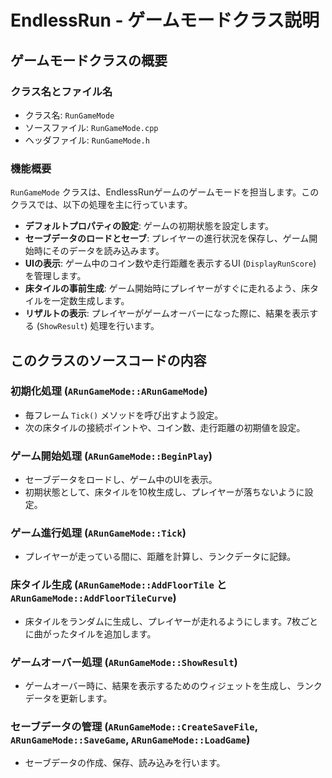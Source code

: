 # EndlessRun - ゲームモードクラス説明

## ゲームモードクラスの概要

### クラス名とファイル名
- クラス名: `RunGameMode`
- ソースファイル: `RunGameMode.cpp`
- ヘッダファイル: `RunGameMode.h`

### 機能概要
`RunGameMode` クラスは、EndlessRunゲームのゲームモードを担当します。このクラスでは、以下の処理を主に行っています。

- **デフォルトプロパティの設定**: ゲームの初期状態を設定します。
- **セーブデータのロードとセーブ**: プレイヤーの進行状況を保存し、ゲーム開始時にそのデータを読み込みます。
- **UIの表示**: ゲーム中のコイン数や走行距離を表示するUI (`DisplayRunScore`) を管理します。
- **床タイルの事前生成**: ゲーム開始時にプレイヤーがすぐに走れるよう、床タイルを一定数生成します。
- **リザルトの表示**: プレイヤーがゲームオーバーになった際に、結果を表示する (`ShowResult`) 処理を行います。

## このクラスのソースコードの内容

### 初期化処理 (`ARunGameMode::ARunGameMode`)
- 毎フレーム `Tick()` メソッドを呼び出すよう設定。
- 次の床タイルの接続ポイントや、コイン数、走行距離の初期値を設定。

### ゲーム開始処理 (`ARunGameMode::BeginPlay`)
- セーブデータをロードし、ゲーム中のUIを表示。
- 初期状態として、床タイルを10枚生成し、プレイヤーが落ちないように設定。

### ゲーム進行処理 (`ARunGameMode::Tick`)
- プレイヤーが走っている間に、距離を計算し、ランクデータに記録。

### 床タイル生成 (`ARunGameMode::AddFloorTile` と `ARunGameMode::AddFloorTileCurve`)
- 床タイルをランダムに生成し、プレイヤーが走れるようにします。7枚ごとに曲がったタイルを追加します。

### ゲームオーバー処理 (`ARunGameMode::ShowResult`)
- ゲームオーバー時に、結果を表示するためのウィジェットを生成し、ランクデータを更新します。

### セーブデータの管理 (`ARunGameMode::CreateSaveFile`, `ARunGameMode::SaveGame`, `ARunGameMode::LoadGame`)
- セーブデータの作成、保存、読み込みを行います。

